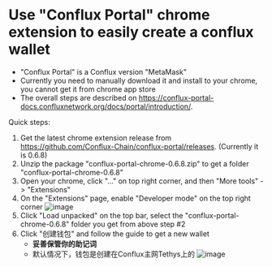 # Use "Conflux Portal" chrome extension to easily create a conflux wallet

- "Conflux Portal" is a Conflux version "MetaMask"
- Currently you need to manually download it and install to your chrome, you cannot get it from chrome app store
- The overall steps are described on https://conflux-portal-docs.confluxnetwork.org/docs/portal/introduction/.

Quick steps:
1. Get the latest chrome extension release from https://github.com/Conflux-Chain/conflux-portal/releases. (Currently it is 0.6.8)
2. Unzip the package "conflux-portal-chrome-0.6.8.zip" to get a folder "conflux-portal-chrome-0.6.8"
3. Open your chrome, click "..." on top right corner, and then "More tools" -> "Extensions"
4. On the "Extensions" page, enable "Developer mode" on the top right corner
![image](https://user-images.githubusercontent.com/86783280/125926968-05e7fa0d-2b1c-4f9f-b5b0-d1f5c4bcf4ea.png)
5. Click "Load unpacked" on the top bar, select the "conflux-portal-chrome-0.6.8" folder you get from above step #2
6. Click "创建钱包" and follow the guide to get a new wallet
   - **妥善保管你的助记词**
   - 默认情况下，钱包是创建在Conflux主网Tethys上的
![image](https://user-images.githubusercontent.com/86783280/125927190-a59d9c6b-1951-4c2c-8ff5-62377d4def8b.png)

